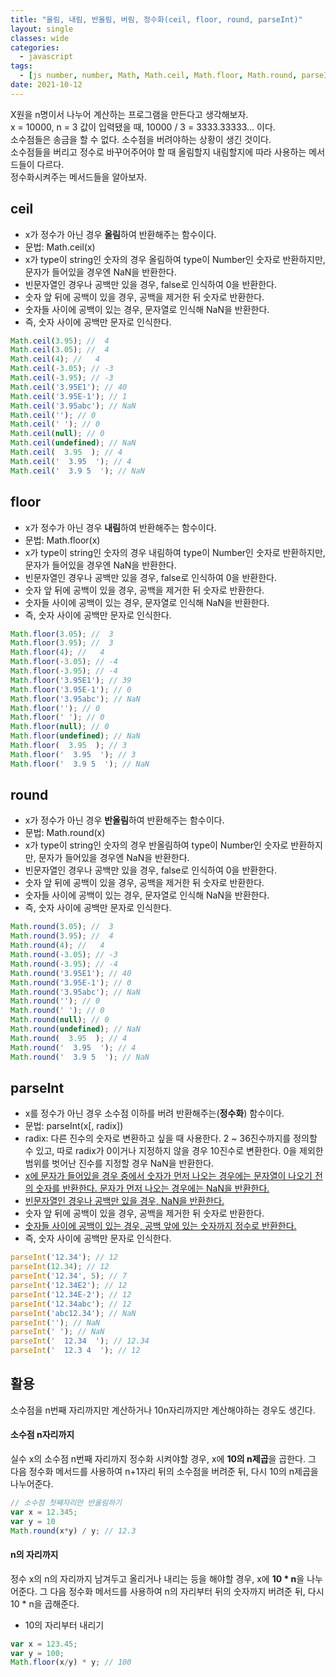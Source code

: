 ```yaml
---
title: "올림, 내림, 반올림, 버림, 정수화(ceil, floor, round, parseInt)"
layout: single
classes: wide
categories:
  - javascript
tags:
  - [js number, number, Math, Math.ceil, Math.floor, Math.round, parseInt]
date: 2021-10-12
---
```


X원을 n명이서 나누어 계산하는 프로그램을 만든다고 생각해보자.  
x = 10000, n = 3 값이 입력됐을 때, 10000 / 3 = 3333.33333... 이다.  
소수점들은 송금을 할 수 없다. 소수점을 버려야하는 상황이 생긴 것이다.  
소수점들을 버리고 정수로 바꾸어주어야 할 때 올림할지 내림할지에 따라 사용하는 메서드들이 다르다.  
정수화시켜주는 메서드들을 알아보자.

## ceil
* x가 정수가 아닌 경우 **올림**하여 반환해주는 함수이다.
* 문법: Math.ceil(x)
* x가 type이 string인 숫자의 경우 올림하여 type이 Number인 숫자로 반환하지만, 문자가 들어있을 경우엔 NaN을 반환한다.
* 빈문자열인 경우나 공백만 있을 경우, false로 인식하여 0을 반환한다.
* 숫자 앞 뒤에 공백이 있을 경우, 공백을 제거한 뒤 숫자로 반환한다.
* 숫자들 사이에 공백이 있는 경우, 문자열로 인식해 NaN을 반환한다.
* 즉, 숫자 사이에 공백만 문자로 인식한다.

```javascript
Math.ceil(3.95); //  4
Math.ceil(3.05); //  4
Math.ceil(4); //   4
Math.ceil(-3.05); // -3
Math.ceil(-3.95); // -3
Math.ceil('3.95E1'); // 40 
Math.ceil('3.95E-1'); // 1
Math.ceil('3.95abc'); // NaN
Math.ceil(''); // 0
Math.ceil(' '); // 0
Math.ceil(null); // 0
Math.ceil(undefined); // NaN
Math.ceil(  3.95  ); // 4
Math.ceil('  3.95  '); // 4
Math.ceil('  3.9 5  '); // NaN
```

## floor
* x가 정수가 아닌 경우 **내림**하여 반환해주는 함수이다.
* 문법: Math.floor(x)
* x가 type이 string인 숫자의 경우 내림하여 type이 Number인 숫자로 반환하지만, 문자가 들어있을 경우엔 NaN을 반환한다.
* 빈문자열인 경우나 공백만 있을 경우, false로 인식하여 0을 반환한다.
* 숫자 앞 뒤에 공백이 있을 경우, 공백을 제거한 뒤 숫자로 반환한다.
* 숫자들 사이에 공백이 있는 경우, 문자열로 인식해 NaN을 반환한다.
* 즉, 숫자 사이에 공백만 문자로 인식한다.

```javascript
Math.floor(3.05); //  3
Math.floor(3.95); //  3
Math.floor(4); //   4
Math.floor(-3.05); // -4
Math.floor(-3.95); // -4
Math.floor('3.95E1'); // 39 
Math.floor('3.95E-1'); // 0
Math.floor('3.95abc'); // NaN
Math.floor(''); // 0
Math.floor(' '); // 0
Math.floor(null); // 0
Math.floor(undefined); // NaN
Math.floor(  3.95  ); // 3
Math.floor('  3.95  '); // 3
Math.floor('  3.9 5  '); // NaN
```

## round
* x가 정수가 아닌 경우 **반올림**하여 반환해주는 함수이다.
* 문법: Math.round(x)
* x가 type이 string인 숫자의 경우 반올림하여 type이 Number인 숫자로 반환하지만, 문자가 들어있을 경우엔 NaN을 반환한다.
* 빈문자열인 경우나 공백만 있을 경우, false로 인식하여 0을 반환한다.
* 숫자 앞 뒤에 공백이 있을 경우, 공백을 제거한 뒤 숫자로 반환한다.
* 숫자들 사이에 공백이 있는 경우, 문자열로 인식해 NaN을 반환한다.
* 즉, 숫자 사이에 공백만 문자로 인식한다.

```javascript
Math.round(3.05); //  3
Math.round(3.95); //  4
Math.round(4); //   4
Math.round(-3.05); // -3
Math.round(-3.95); // -4
Math.round('3.95E1'); // 40 
Math.round('3.95E-1'); // 0
Math.round('3.95abc'); // NaN
Math.round(''); // 0
Math.round(' '); // 0
Math.round(null); // 0
Math.round(undefined); // NaN
Math.round(  3.95  ); // 4
Math.round('  3.95  '); // 4
Math.round('  3.9 5  '); // NaN
```

## parseInt    
* x를 정수가 아닌 경우 소수점 이하를 버려 반환해주는(**정수화**) 함수이다.  
* 문법: parseInt(x[, radix])  
* radix: 다른 진수의 숫자로 변환하고 싶을 때 사용한다. 2 ~ 36진수까지를 정의할 수 있고, 따로 radix가 0이거나 지정하지 않을 경우 10진수로 변환한다. 0을 제외한 범위를 벗어난 진수를 지정할 경우 NaN을 반환한다.
* <u>x에 문자가 들어있을 경우 중에서 숫자가 먼저 나오는 경우에는 문자열이 나오기 전의 숫자를 반환한다. 문자가 먼저 나오는 경우에는 NaN을 반환한다.</u>
* <u>빈문자열인 경우나 공백만 있을 경우, NaN을 반환한다.</u>
* 숫자 앞 뒤에 공백이 있을 경우, 공백을 제거한 뒤 숫자로 반환한다.
* <u>숫자들 사이에 공백이 있는 경우, 공백 앞에 있는 숫자까지 정수로 반환한다.</u>
* 즉, 숫자 사이에 공백만 문자로 인식한다.

```javascript
parseInt('12.34'); // 12
parseInt(12.34); // 12
parseInt('12.34', 5); // 7
parseInt('12.34E2'); // 12 
parseInt('12.34E-2'); // 12
parseInt('12.34abc'); // 12
parseInt('abc12.34'); // NaN
parseInt(''); // NaN
parseInt(' '); // NaN
parseInt('  12.34  '); // 12.34
parseInt('  12.3 4  '); // 12
```

## 활용
소수점을 n번째 자리까지만 계산하거나 10n자리까지만 계산해야하는 경우도 생긴다.  

#### 소수점 n자리까지
실수 x의 소수점 n번째 자리까지 정수화 시켜야할 경우, x에 **10의 n제곱**을 곱한다. 그 다음 정수화 메서드를 사용하여 n+1자리 뒤의 소수점을 버려준 뒤, 다시 10의 n제곱을 나누어준다.

```javascript
// 소수점 첫째자리만 반올림하기
var x = 12.345;
var y = 10
Math.round(x*y) / y; // 12.3
```

#### n의 자리까지
정수 x의 n의 자리까지 남겨두고 올리거나 내리는 등을 해야할 경우, x에 **10 * n**을 나누어준다. 그 다음 정수화 메서드를 사용하여 n의 자리부터 뒤의 숫자까지 버려준 뒤, 다시 10 * n을 곱해준다.
* 10의 자리부터 내리기

```javascript
var x = 123.45;
var y = 100;
Math.floor(x/y) * y; // 100
```
